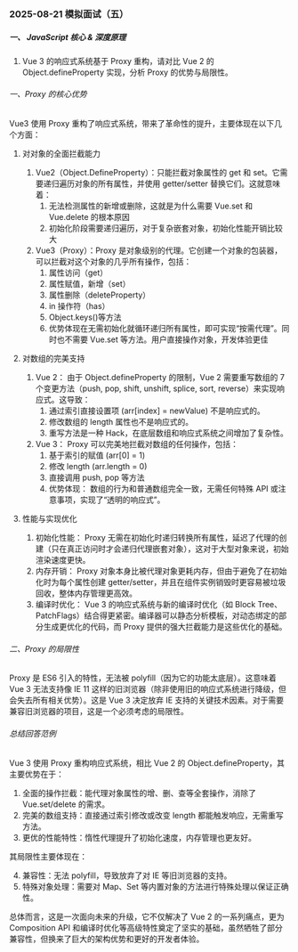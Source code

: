 ### 2025-08-21 模拟面试（五）

##### 一、 JavaScript 核心 & 深度原理

1. Vue 3 的响应式系统基于 Proxy 重构，请对比 Vue 2 的 Object.defineProperty 实现，分析 Proxy 的优势与局限性。

###### 一、Proxy 的核心优势

Vue3 使用 Proxy 重构了响应式系统，带来了革命性的提升，主要体现在以下几个方面：

1. 对对象的全面拦截能力

   1. Vue2（Object.DefineProperty）：只能拦截对象属性的 get 和 set。它需要递归遍历对象的所有属性，并使用 getter/setter 替换它们。这就意味着：
      1. 无法检测属性的新增或删除，这就是为什么需要 Vue.set 和 Vue.delete 的根本原因
      2. 初始化阶段需要递归遍历，对于复杂嵌套对象，初始化性能开销比较大
   2. Vue3（Proxy）：Proxy 是对象级别的代理。它创建一个对象的包装器，可以拦截对这个对象的几乎所有操作，包括：
      1. 属性访问（get）
      2. 属性赋值，新增（set）
      3. 属性删除（deleteProperty）
      4. in 操作符（has）
      5. Object.keys()等方法
      6. 优势体现在无需初始化就循环递归所有属性，即可实现“按需代理”。同时也不需要 Vue.set 等方法。用户直接操作对象，开发体验更佳

2. 对数组的完美支持

   1. Vue 2： 由于 Object.defineProperty 的限制，Vue 2 需要重写数组的 7 个变更方法（push, pop, shift, unshift, splice, sort, reverse）来实现响应式。这导致：
      1. 通过索引直接设置项 (arr[index] = newValue) 不是响应式的。
      2. 修改数组的 length 属性也不是响应式的。
      3. 重写方法是一种 Hack，在底层数组和响应式系统之间增加了复杂性。
   2. Vue 3： Proxy 可以完美地拦截对数组的任何操作，包括：
      1. 基于索引的赋值 (arr[0] = 1)
      2. 修改 length (arr.length = 0)
      3. 直接调用 push, pop 等方法
      4. 优势体现： 数组的行为和普通数组完全一致，无需任何特殊 API 或注意事项，实现了“透明的响应式”。

3. 性能与实现优化
   1. 初始化性能： Proxy 无需在初始化时递归转换所有属性，延迟了代理的创建（只在真正访问时才会递归代理嵌套对象），这对于大型对象来说，初始渲染速度更快。
   2. 内存开销： Proxy 对象本身比被代理对象更耗内存，但由于避免了在初始化时为每个属性创建 getter/setter，并且在组件实例销毁时更容易被垃圾回收，整体内存管理更高效。
   3. 编译时优化： Vue 3 的响应式系统与新的编译时优化（如 Block Tree、PatchFlags）结合得更紧密。编译器可以静态分析模板，对动态绑定的部分生成更优化的代码，而 Proxy 提供的强大拦截能力是这些优化的基础。

###### 二、Proxy 的局限性

Proxy 是 ES6 引入的特性，无法被 polyfill（因为它的功能太底层）。这意味着 Vue 3 无法支持像 IE 11 这样的旧浏览器（除非使用旧的响应式系统进行降级，但会失去所有相关优势）。这是 Vue 3 决定放弃 IE 支持的关键技术因素。对于需要兼容旧浏览器的项目，这是一个必须考虑的局限性。

###### 总结回答范例

Vue 3 使用 Proxy 重构响应式系统，相比 Vue 2 的 Object.defineProperty，其主要优势在于：

1. 全面的操作拦截：能代理对象属性的增、删、查等全套操作，消除了 Vue.set/delete 的需求。
2. 完美的数组支持：直接通过索引修改或改变 length 都能触发响应，无需重写方法。
3. 更优的性能特性：惰性代理提升了初始化速度，内存管理也更友好。

其局限性主要体现在：

4. 兼容性：无法 polyfill，导致放弃了对 IE 等旧浏览器的支持。
5. 特殊对象处理：需要对 Map、Set 等内置对象的方法进行特殊处理以保证正确性。

总体而言，这是一次面向未来的升级，它不仅解决了 Vue 2 的一系列痛点，更为 Composition API 和编译时优化等高级特性奠定了坚实的基础，虽然牺牲了部分兼容性，但换来了巨大的架构优势和更好的开发者体验。
